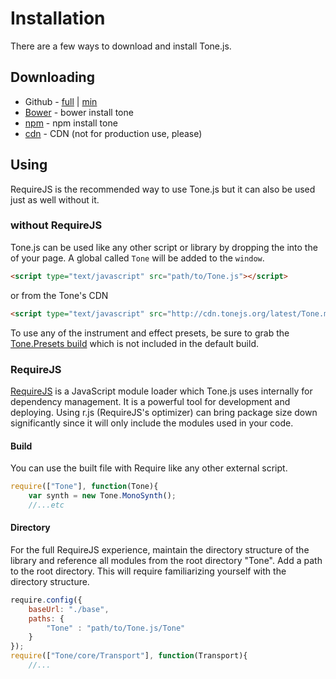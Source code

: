 # Installation

There are a few ways to download and install Tone.js. 

## Downloading

* Github - [full](https://raw.githubusercontent.com/TONEnoTONE/Tone.js/master/build/Tone.js) | [min](https://raw.githubusercontent.com/TONEnoTONE/Tone.js/master/build/Tone.min.js)
* [Bower](http://bower.io/) - bower install tone
* [npm](https://www.npmjs.org/) - npm install tone
* [cdn](http://cdn.tonejs.org/latest/Tone.min.js) - CDN (not for production use, please)

## Using

RequireJS is the recommended way to use Tone.js but it can also be used just as well without it. 

### without RequireJS

Tone.js can be used like any other script or library by dropping the into the <head> of your page. A global called `Tone` will be added to the `window`. 

```html
<script type="text/javascript" src="path/to/Tone.js"></script>
```

or from the Tone's CDN

```html
<script type="text/javascript" src="http://cdn.tonejs.org/latest/Tone.min.js"></script>
```

To use any of the instrument and effect presets, be sure to grab the [Tone.Presets build](https://raw.githubusercontent.com/TONEnoTONE/Tone.js/master/build/Tone.Preset.js) which is not included in the default build. 

### RequireJS

[RequireJS](http://requirejs.org/) is a JavaScript module loader which Tone.js uses internally for dependency management. It is a powerful tool for development and deploying. Using r.js (RequireJS's optimizer) can bring package size down significantly since it will only include the modules used in your code. 

#### Build

You can use the built file with Require like any other external script.

```javascript
require(["Tone"], function(Tone){
    var synth = new Tone.MonoSynth();
    //...etc
```

#### Directory

For the full RequireJS experience, maintain the directory structure of the library and reference all modules from the root directory "Tone". Add a path to the root directory. This will require familiarizing yourself with the directory structure. 

```javascript
require.config({
    baseUrl: "./base",
    paths: {
        "Tone" : "path/to/Tone.js/Tone"
    }
});
require(["Tone/core/Transport"], function(Transport){
    //...
```